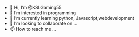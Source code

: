 - 👋 Hi, I’m @KSLGaming55
- 👀 I’m interested in programming
- 🌱 I’m currently learning python, Javascript,webdevelopment
- 💞️ I’m looking to collaborate on ...
- 📫 How to reach me ...

<!---
KSLGaming55/KSLGaming55 is a ✨ special ✨ repository because its `README.md` (this file) appears on your GitHub profile.
You can click the Preview link to take a look at your changes.
--->
